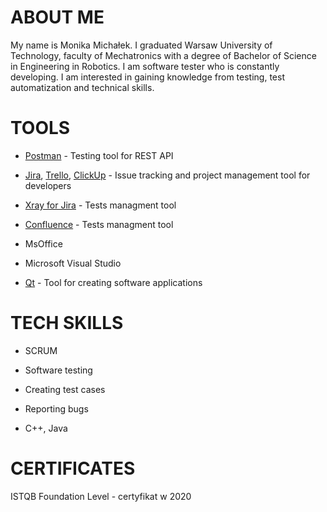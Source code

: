 # ABOUT ME
My name is Monika Michałek. I graduated Warsaw University of Technology, faculty of Mechatronics with a degree of Bachelor of Science in Engineering in Robotics.
I am software tester who is constantly developing. I am interested in gaining knowledge from testing, test automatization and technical skills.
 

# TOOLS

* [Postman](https://www.postman.com/) - Testing tool for REST API
* [Jira](https://www.atlassian.com/pl/software/jira), [Trello](https://trello.com/pl), [ClickUp](https://clickup.com/) - Issue tracking and project management tool for developers
* [Xray for Jira](https://marketplace.atlassian.com/apps/1211769/xray-test-management-for-jira?tab=overview&hosting=cloud) - Tests managment tool 
* [Confluence](https://www.atlassian.com/software/confluence) - Tests managment tool
* MsOffice

* Microsoft Visual Studio
* [Qt](https://www.qt.io/) - Tool for creating software applications

# TECH SKILLS
* SCRUM
* Software testing
* Creating test cases
* Reporting bugs

* C++, Java


# CERTIFICATES
ISTQB Foundation Level - certyfikat w 2020

